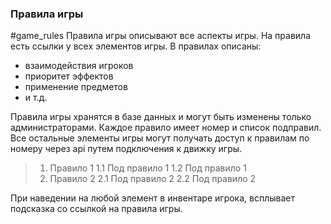 ### Правила игры

#game_rules
Правила игры описывают все аспекты игры. На правила есть ссылки у всех элементов игры. В правилах описаны:
- взаимодействия игроков
- приоритет эффектов
- применение предметов
- и т.д.

Правила игры хранятся в базе данных и могут быть изменены только администраторами.
Каждое правило имеет номер и список подправил. Все остальные элементы игры могут получать доступ к правилам по номеру через api путем подключения к движку игры.


> 1. Правило 1
	1.1 Под правило 1
	1.2 Под правило 1
> 2. Правило 2
	2.1 Под правило 2
	2.2 Под правило 2

При  наведении на любой элемент в инвентаре игрока, всплывает подсказка со ссылкой на правила игры.
